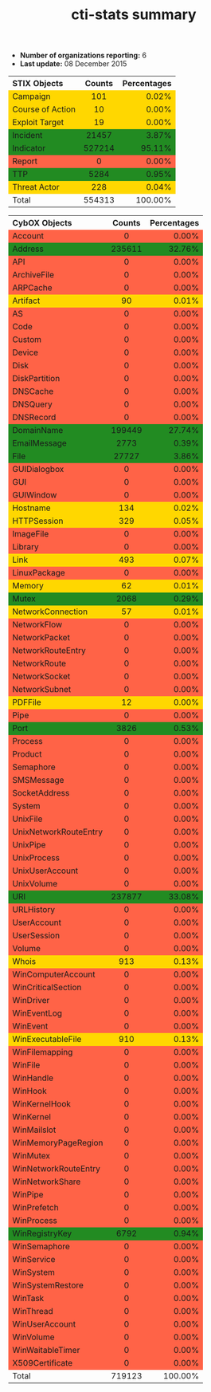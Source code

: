 ﻿---layout: flattitle: cti-stats summary---* **Number of organizations reporting:** 6* **Last update:** 08 December 2015<table><tr><th style="text-align:left;">STIX Objects</th><th style="text-align:center;">Counts</th><th style="text-align:right;">Percentages</th></tr><tr><td style="background-color: gold; text-align:left;">Campaign</td><td style="background-color: gold; text-align:center;">101</td><td style="background-color: gold; text-align:right;">0.02%</td></tr><tr><td style="background-color: gold; text-align:left;">Course of Action</td><td style="background-color: gold; text-align:center;">10</td><td style="background-color: gold; text-align:right;">0.00%</td></tr><tr><td style="background-color: gold; text-align:left;">Exploit Target</td><td style="background-color: gold; text-align:center;">19</td><td style="background-color: gold; text-align:right;">0.00%</td></tr><tr><td style="background-color: forestgreen; text-align:left;">Incident</td><td style="background-color: forestgreen; text-align:center;">21457</td><td style="background-color: forestgreen; text-align:right;">3.87%</td></tr><tr><td style="background-color: forestgreen; text-align:left;">Indicator</td><td style="background-color: forestgreen; text-align:center;">527214</td><td style="background-color: forestgreen; text-align:right;">95.11%</td></tr><tr><td style="background-color: tomato; text-align:left;">Report</td><td style="background-color: tomato; text-align:center;">0</td><td style="background-color: tomato; text-align:right;">0.00%</td></tr><tr><td style="background-color: forestgreen; text-align:left;">TTP</td><td style="background-color: forestgreen; text-align:center;">5284</td><td style="background-color: forestgreen; text-align:right;">0.95%</td></tr><tr><td style="background-color: gold; text-align:left;">Threat Actor</td><td style="background-color: gold; text-align:center;">228</td><td style="background-color: gold; text-align:right;">0.04%</td></tr><tr><td style="text-align:left;">Total</td><td style="text-align:center;">554313</td><td style="text-align:right;">100.00%</td></tr></table><table><tr><th style="text-align:left;">CybOX Objects</th><th style="text-align:center;">Counts</th><th style="text-align:right;">Percentages</th></tr><tr><td style="background-color: tomato; text-align:left;">Account</td><td style="background-color: tomato; text-align:center;">0</td><td style="background-color: tomato; text-align:right;">0.00%</td></tr><tr><td style="background-color: forestgreen; text-align:left;">Address</td><td style="background-color: forestgreen; text-align:center;">235611</td><td style="background-color: forestgreen; text-align:right;">32.76%</td></tr><tr><td style="background-color: tomato; text-align:left;">API</td><td style="background-color: tomato; text-align:center;">0</td><td style="background-color: tomato; text-align:right;">0.00%</td></tr><tr><td style="background-color: tomato; text-align:left;">ArchiveFile</td><td style="background-color: tomato; text-align:center;">0</td><td style="background-color: tomato; text-align:right;">0.00%</td></tr><tr><td style="background-color: tomato; text-align:left;">ARPCache</td><td style="background-color: tomato; text-align:center;">0</td><td style="background-color: tomato; text-align:right;">0.00%</td></tr><tr><td style="background-color: gold; text-align:left;">Artifact</td><td style="background-color: gold; text-align:center;">90</td><td style="background-color: gold; text-align:right;">0.01%</td></tr><tr><td style="background-color: tomato; text-align:left;">AS</td><td style="background-color: tomato; text-align:center;">0</td><td style="background-color: tomato; text-align:right;">0.00%</td></tr><tr><td style="background-color: tomato; text-align:left;">Code</td><td style="background-color: tomato; text-align:center;">0</td><td style="background-color: tomato; text-align:right;">0.00%</td></tr><tr><td style="background-color: tomato; text-align:left;">Custom</td><td style="background-color: tomato; text-align:center;">0</td><td style="background-color: tomato; text-align:right;">0.00%</td></tr><tr><td style="background-color: tomato; text-align:left;">Device</td><td style="background-color: tomato; text-align:center;">0</td><td style="background-color: tomato; text-align:right;">0.00%</td></tr><tr><td style="background-color: tomato; text-align:left;">Disk</td><td style="background-color: tomato; text-align:center;">0</td><td style="background-color: tomato; text-align:right;">0.00%</td></tr><tr><td style="background-color: tomato; text-align:left;">DiskPartition</td><td style="background-color: tomato; text-align:center;">0</td><td style="background-color: tomato; text-align:right;">0.00%</td></tr><tr><td style="background-color: tomato; text-align:left;">DNSCache</td><td style="background-color: tomato; text-align:center;">0</td><td style="background-color: tomato; text-align:right;">0.00%</td></tr><tr><td style="background-color: tomato; text-align:left;">DNSQuery</td><td style="background-color: tomato; text-align:center;">0</td><td style="background-color: tomato; text-align:right;">0.00%</td></tr><tr><td style="background-color: tomato; text-align:left;">DNSRecord</td><td style="background-color: tomato; text-align:center;">0</td><td style="background-color: tomato; text-align:right;">0.00%</td></tr><tr><td style="background-color: forestgreen; text-align:left;">DomainName</td><td style="background-color: forestgreen; text-align:center;">199449</td><td style="background-color: forestgreen; text-align:right;">27.74%</td></tr><tr><td style="background-color: forestgreen; text-align:left;">EmailMessage</td><td style="background-color: forestgreen; text-align:center;">2773</td><td style="background-color: forestgreen; text-align:right;">0.39%</td></tr><tr><td style="background-color: forestgreen; text-align:left;">File</td><td style="background-color: forestgreen; text-align:center;">27727</td><td style="background-color: forestgreen; text-align:right;">3.86%</td></tr><tr><td style="background-color: tomato; text-align:left;">GUIDialogbox</td><td style="background-color: tomato; text-align:center;">0</td><td style="background-color: tomato; text-align:right;">0.00%</td></tr><tr><td style="background-color: tomato; text-align:left;">GUI</td><td style="background-color: tomato; text-align:center;">0</td><td style="background-color: tomato; text-align:right;">0.00%</td></tr><tr><td style="background-color: tomato; text-align:left;">GUIWindow</td><td style="background-color: tomato; text-align:center;">0</td><td style="background-color: tomato; text-align:right;">0.00%</td></tr><tr><td style="background-color: gold; text-align:left;">Hostname</td><td style="background-color: gold; text-align:center;">134</td><td style="background-color: gold; text-align:right;">0.02%</td></tr><tr><td style="background-color: gold; text-align:left;">HTTPSession</td><td style="background-color: gold; text-align:center;">329</td><td style="background-color: gold; text-align:right;">0.05%</td></tr><tr><td style="background-color: tomato; text-align:left;">ImageFile</td><td style="background-color: tomato; text-align:center;">0</td><td style="background-color: tomato; text-align:right;">0.00%</td></tr><tr><td style="background-color: tomato; text-align:left;">Library</td><td style="background-color: tomato; text-align:center;">0</td><td style="background-color: tomato; text-align:right;">0.00%</td></tr><tr><td style="background-color: gold; text-align:left;">Link</td><td style="background-color: gold; text-align:center;">493</td><td style="background-color: gold; text-align:right;">0.07%</td></tr><tr><td style="background-color: tomato; text-align:left;">LinuxPackage</td><td style="background-color: tomato; text-align:center;">0</td><td style="background-color: tomato; text-align:right;">0.00%</td></tr><tr><td style="background-color: gold; text-align:left;">Memory</td><td style="background-color: gold; text-align:center;">62</td><td style="background-color: gold; text-align:right;">0.01%</td></tr><tr><td style="background-color: forestgreen; text-align:left;">Mutex</td><td style="background-color: forestgreen; text-align:center;">2068</td><td style="background-color: forestgreen; text-align:right;">0.29%</td></tr><tr><td style="background-color: gold; text-align:left;">NetworkConnection</td><td style="background-color: gold; text-align:center;">57</td><td style="background-color: gold; text-align:right;">0.01%</td></tr><tr><td style="background-color: tomato; text-align:left;">NetworkFlow</td><td style="background-color: tomato; text-align:center;">0</td><td style="background-color: tomato; text-align:right;">0.00%</td></tr><tr><td style="background-color: tomato; text-align:left;">NetworkPacket</td><td style="background-color: tomato; text-align:center;">0</td><td style="background-color: tomato; text-align:right;">0.00%</td></tr><tr><td style="background-color: tomato; text-align:left;">NetworkRouteEntry</td><td style="background-color: tomato; text-align:center;">0</td><td style="background-color: tomato; text-align:right;">0.00%</td></tr><tr><td style="background-color: tomato; text-align:left;">NetworkRoute</td><td style="background-color: tomato; text-align:center;">0</td><td style="background-color: tomato; text-align:right;">0.00%</td></tr><tr><td style="background-color: tomato; text-align:left;">NetworkSocket</td><td style="background-color: tomato; text-align:center;">0</td><td style="background-color: tomato; text-align:right;">0.00%</td></tr><tr><td style="background-color: tomato; text-align:left;">NetworkSubnet</td><td style="background-color: tomato; text-align:center;">0</td><td style="background-color: tomato; text-align:right;">0.00%</td></tr><tr><td style="background-color: gold; text-align:left;">PDFFile</td><td style="background-color: gold; text-align:center;">12</td><td style="background-color: gold; text-align:right;">0.00%</td></tr><tr><td style="background-color: tomato; text-align:left;">Pipe</td><td style="background-color: tomato; text-align:center;">0</td><td style="background-color: tomato; text-align:right;">0.00%</td></tr><tr><td style="background-color: forestgreen; text-align:left;">Port</td><td style="background-color: forestgreen; text-align:center;">3826</td><td style="background-color: forestgreen; text-align:right;">0.53%</td></tr><tr><td style="background-color: tomato; text-align:left;">Process</td><td style="background-color: tomato; text-align:center;">0</td><td style="background-color: tomato; text-align:right;">0.00%</td></tr><tr><td style="background-color: tomato; text-align:left;">Product</td><td style="background-color: tomato; text-align:center;">0</td><td style="background-color: tomato; text-align:right;">0.00%</td></tr><tr><td style="background-color: tomato; text-align:left;">Semaphore</td><td style="background-color: tomato; text-align:center;">0</td><td style="background-color: tomato; text-align:right;">0.00%</td></tr><tr><td style="background-color: tomato; text-align:left;">SMSMessage</td><td style="background-color: tomato; text-align:center;">0</td><td style="background-color: tomato; text-align:right;">0.00%</td></tr><tr><td style="background-color: tomato; text-align:left;">SocketAddress</td><td style="background-color: tomato; text-align:center;">0</td><td style="background-color: tomato; text-align:right;">0.00%</td></tr><tr><td style="background-color: tomato; text-align:left;">System</td><td style="background-color: tomato; text-align:center;">0</td><td style="background-color: tomato; text-align:right;">0.00%</td></tr><tr><td style="background-color: tomato; text-align:left;">UnixFile</td><td style="background-color: tomato; text-align:center;">0</td><td style="background-color: tomato; text-align:right;">0.00%</td></tr><tr><td style="background-color: tomato; text-align:left;">UnixNetworkRouteEntry</td><td style="background-color: tomato; text-align:center;">0</td><td style="background-color: tomato; text-align:right;">0.00%</td></tr><tr><td style="background-color: tomato; text-align:left;">UnixPipe</td><td style="background-color: tomato; text-align:center;">0</td><td style="background-color: tomato; text-align:right;">0.00%</td></tr><tr><td style="background-color: tomato; text-align:left;">UnixProcess</td><td style="background-color: tomato; text-align:center;">0</td><td style="background-color: tomato; text-align:right;">0.00%</td></tr><tr><td style="background-color: tomato; text-align:left;">UnixUserAccount</td><td style="background-color: tomato; text-align:center;">0</td><td style="background-color: tomato; text-align:right;">0.00%</td></tr><tr><td style="background-color: tomato; text-align:left;">UnixVolume</td><td style="background-color: tomato; text-align:center;">0</td><td style="background-color: tomato; text-align:right;">0.00%</td></tr><tr><td style="background-color: forestgreen; text-align:left;">URI</td><td style="background-color: forestgreen; text-align:center;">237877</td><td style="background-color: forestgreen; text-align:right;">33.08%</td></tr><tr><td style="background-color: tomato; text-align:left;">URLHistory</td><td style="background-color: tomato; text-align:center;">0</td><td style="background-color: tomato; text-align:right;">0.00%</td></tr><tr><td style="background-color: tomato; text-align:left;">UserAccount</td><td style="background-color: tomato; text-align:center;">0</td><td style="background-color: tomato; text-align:right;">0.00%</td></tr><tr><td style="background-color: tomato; text-align:left;">UserSession</td><td style="background-color: tomato; text-align:center;">0</td><td style="background-color: tomato; text-align:right;">0.00%</td></tr><tr><td style="background-color: tomato; text-align:left;">Volume</td><td style="background-color: tomato; text-align:center;">0</td><td style="background-color: tomato; text-align:right;">0.00%</td></tr><tr><td style="background-color: gold; text-align:left;">Whois</td><td style="background-color: gold; text-align:center;">913</td><td style="background-color: gold; text-align:right;">0.13%</td></tr><tr><td style="background-color: tomato; text-align:left;">WinComputerAccount</td><td style="background-color: tomato; text-align:center;">0</td><td style="background-color: tomato; text-align:right;">0.00%</td></tr><tr><td style="background-color: tomato; text-align:left;">WinCriticalSection</td><td style="background-color: tomato; text-align:center;">0</td><td style="background-color: tomato; text-align:right;">0.00%</td></tr><tr><td style="background-color: tomato; text-align:left;">WinDriver</td><td style="background-color: tomato; text-align:center;">0</td><td style="background-color: tomato; text-align:right;">0.00%</td></tr><tr><td style="background-color: tomato; text-align:left;">WinEventLog</td><td style="background-color: tomato; text-align:center;">0</td><td style="background-color: tomato; text-align:right;">0.00%</td></tr><tr><td style="background-color: tomato; text-align:left;">WinEvent</td><td style="background-color: tomato; text-align:center;">0</td><td style="background-color: tomato; text-align:right;">0.00%</td></tr><tr><td style="background-color: gold; text-align:left;">WinExecutableFile</td><td style="background-color: gold; text-align:center;">910</td><td style="background-color: gold; text-align:right;">0.13%</td></tr><tr><td style="background-color: tomato; text-align:left;">WinFilemapping</td><td style="background-color: tomato; text-align:center;">0</td><td style="background-color: tomato; text-align:right;">0.00%</td></tr><tr><td style="background-color: tomato; text-align:left;">WinFile</td><td style="background-color: tomato; text-align:center;">0</td><td style="background-color: tomato; text-align:right;">0.00%</td></tr><tr><td style="background-color: tomato; text-align:left;">WinHandle</td><td style="background-color: tomato; text-align:center;">0</td><td style="background-color: tomato; text-align:right;">0.00%</td></tr><tr><td style="background-color: tomato; text-align:left;">WinHook</td><td style="background-color: tomato; text-align:center;">0</td><td style="background-color: tomato; text-align:right;">0.00%</td></tr><tr><td style="background-color: tomato; text-align:left;">WinKernelHook</td><td style="background-color: tomato; text-align:center;">0</td><td style="background-color: tomato; text-align:right;">0.00%</td></tr><tr><td style="background-color: tomato; text-align:left;">WinKernel</td><td style="background-color: tomato; text-align:center;">0</td><td style="background-color: tomato; text-align:right;">0.00%</td></tr><tr><td style="background-color: tomato; text-align:left;">WinMailslot</td><td style="background-color: tomato; text-align:center;">0</td><td style="background-color: tomato; text-align:right;">0.00%</td></tr><tr><td style="background-color: tomato; text-align:left;">WinMemoryPageRegion</td><td style="background-color: tomato; text-align:center;">0</td><td style="background-color: tomato; text-align:right;">0.00%</td></tr><tr><td style="background-color: tomato; text-align:left;">WinMutex</td><td style="background-color: tomato; text-align:center;">0</td><td style="background-color: tomato; text-align:right;">0.00%</td></tr><tr><td style="background-color: tomato; text-align:left;">WinNetworkRouteEntry</td><td style="background-color: tomato; text-align:center;">0</td><td style="background-color: tomato; text-align:right;">0.00%</td></tr><tr><td style="background-color: tomato; text-align:left;">WinNetworkShare</td><td style="background-color: tomato; text-align:center;">0</td><td style="background-color: tomato; text-align:right;">0.00%</td></tr><tr><td style="background-color: tomato; text-align:left;">WinPipe</td><td style="background-color: tomato; text-align:center;">0</td><td style="background-color: tomato; text-align:right;">0.00%</td></tr><tr><td style="background-color: tomato; text-align:left;">WinPrefetch</td><td style="background-color: tomato; text-align:center;">0</td><td style="background-color: tomato; text-align:right;">0.00%</td></tr><tr><td style="background-color: tomato; text-align:left;">WinProcess</td><td style="background-color: tomato; text-align:center;">0</td><td style="background-color: tomato; text-align:right;">0.00%</td></tr><tr><td style="background-color: forestgreen; text-align:left;">WinRegistryKey</td><td style="background-color: forestgreen; text-align:center;">6792</td><td style="background-color: forestgreen; text-align:right;">0.94%</td></tr><tr><td style="background-color: tomato; text-align:left;">WinSemaphore</td><td style="background-color: tomato; text-align:center;">0</td><td style="background-color: tomato; text-align:right;">0.00%</td></tr><tr><td style="background-color: tomato; text-align:left;">WinService</td><td style="background-color: tomato; text-align:center;">0</td><td style="background-color: tomato; text-align:right;">0.00%</td></tr><tr><td style="background-color: tomato; text-align:left;">WinSystem</td><td style="background-color: tomato; text-align:center;">0</td><td style="background-color: tomato; text-align:right;">0.00%</td></tr><tr><td style="background-color: tomato; text-align:left;">WinSystemRestore</td><td style="background-color: tomato; text-align:center;">0</td><td style="background-color: tomato; text-align:right;">0.00%</td></tr><tr><td style="background-color: tomato; text-align:left;">WinTask</td><td style="background-color: tomato; text-align:center;">0</td><td style="background-color: tomato; text-align:right;">0.00%</td></tr><tr><td style="background-color: tomato; text-align:left;">WinThread</td><td style="background-color: tomato; text-align:center;">0</td><td style="background-color: tomato; text-align:right;">0.00%</td></tr><tr><td style="background-color: tomato; text-align:left;">WinUserAccount</td><td style="background-color: tomato; text-align:center;">0</td><td style="background-color: tomato; text-align:right;">0.00%</td></tr><tr><td style="background-color: tomato; text-align:left;">WinVolume</td><td style="background-color: tomato; text-align:center;">0</td><td style="background-color: tomato; text-align:right;">0.00%</td></tr><tr><td style="background-color: tomato; text-align:left;">WinWaitableTimer</td><td style="background-color: tomato; text-align:center;">0</td><td style="background-color: tomato; text-align:right;">0.00%</td></tr><tr><td style="background-color: tomato; text-align:left;">X509Certificate</td><td style="background-color: tomato; text-align:center;">0</td><td style="background-color: tomato; text-align:right;">0.00%</td></tr><tr><td style="text-align:left;">Total</td><td style="text-align:center;">719123</td><td style="text-align:right;">100.00%</td></tr></table>